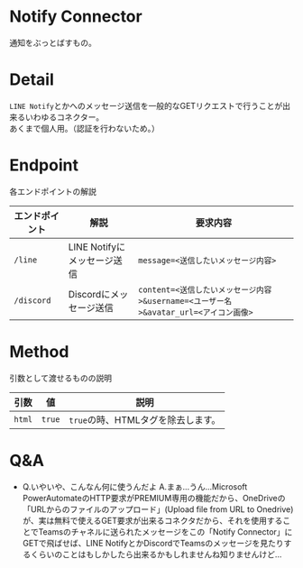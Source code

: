 # Notify Connector
通知をぶっとばすもの。

# Detail
`LINE Notify`とかへのメッセージ送信を一般的なGETリクエストで行うことが出来るいわゆるコネクター。  
あくまで個人用。（認証を行わないため。）

# Endpoint
各エンドポイントの解説

エンドポイント|解説|要求内容
---|---|---
`/line`|LINE Notifyにメッセージ送信|`message=<送信したいメッセージ内容>`
`/discord`|Discordにメッセージ送信|`content=<送信したいメッセージ内容>&username=<ユーザー名>&avatar_url=<アイコン画像>`

# Method
引数として渡せるものの説明

引数|値|説明
---|---|---
`html`|`true`|`true`の時、HTMLタグを除去します。

# Q&A
- Q.いやいや、こんなん何に使うんだよ
  A.まぁ...うん...Microsoft PowerAutomateのHTTP要求がPREMIUM専用の機能だから、OneDriveの「URLからのファイルのアップロード」(Upload file from URL to Onedrive)が、実は無料で使えるGET要求が出来るコネクタだから、それを使用することでTeamsのチャネルに送られたメッセージをこの「Notify Connector」にGETで飛ばせば、LINE NotifyとかDiscordでTeamsのメッセージを見たりするくらいのことはもしかしたら出来るかもしれませんね知りませんけど...
